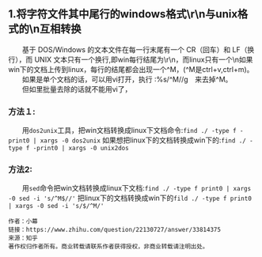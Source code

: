 ## 1.将字符文件其中尾行的windows格式\r\n与unix格式的\n互相转换
&emsp;&emsp;基于 DOS/Windows 的文本文件在每一行末尾有一个 CR（回车）和 LF（换行），而 UNIX 文本只有一个换行,即win每行结尾为\r\n，而linux只有一个\n如果win下的文档上传到linux，每行的结尾都会出现一个^M，(^M是ctrl+v,ctrl+m)。  
 &emsp;&emsp;如果是单个文档的话，可以用vi打开，执行 :%s/^M//g　来去掉^M。  
 &emsp;&emsp;但如里批量去除的话就不能用vi了，  
 ### 方法１:  　
 &emsp;&emsp;用```dos2unix```工具，把win文档转换成linux下文档命令:```find ./ -type f -print0 | xargs -0 dos2unix``` 如果想把linux下的文档转换成win下的:```find ./ -type f -print0 | xargs -0 unix2dos```  
 ### 方法2: 
 &emsp;&emsp;用```sed```命令把win文档转换成linux下文档:```find ./ -type f print0 | xargs -0 sed -i 's/^M$//'``` 把linux下的文档转换成win下的```fild ./ -type f print0 | xargs -0 sed -i 's/$/^M/'```

    作者：小幕
    链接：https://www.zhihu.com/question/22130727/answer/33814375
    来源：知乎
    著作权归作者所有。商业转载请联系作者获得授权，非商业转载请注明出处。